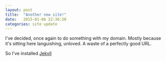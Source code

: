 ```yaml
---
layout: post
title:  "Another new site!"
date:   2015-01-06 22:36:20
categories: site update
---
```


I've decided, once again to do something with my domain. Mostly because it's sitting here languishing, unloved. A waste of a perfectly good URL. 

So I've installed [Jekyll][jekyll]

[jekyll-gh]: https://github.com/jekyll/jekyll
[jekyll]:    http://jekyllrb.com
